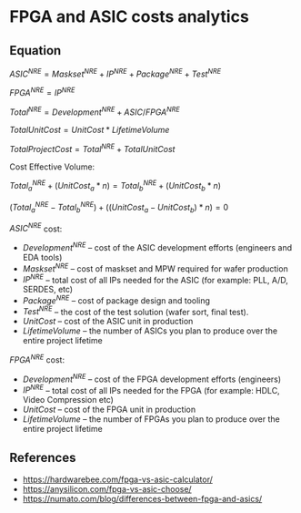 # FPGA and ASIC costs analytics

## Equation

$ASIC^{NRE} = Maskset^{NRE} + IP^{NRE} + Package^{NRE} + Test^{NRE}$

$FPGA^{NRE} = IP^{NRE}$

$Total^{NRE} = Development^{NRE} + ASIC/FPGA^{NRE}$

$TotalUnitCost = UnitCost * LifetimeVolume$

$TotalProjectCost = Total^{NRE} + TotalUnitCost$

Cost Effective Volume:

<!-- markdownlint-disable MD037 -->

$Total^{NRE}_a + (UnitCost_a * n) = Total^{NRE}_b + (UnitCost_b * n)$

$(Total^{NRE}_a - Total^{NRE}_b) + ((UnitCost_a - UnitCost_b) * n) = 0$

<!-- markdownlint-restore -->

$ASIC^{NRE}$ cost:

- $Development^{NRE}$ – cost of the ASIC development efforts (engineers and EDA tools)
- $Maskset^{NRE}$ – cost of maskset and MPW required for wafer production
- $IP^{NRE}$ – total cost of all IPs needed for the ASIC (for example: PLL, A/D, SERDES, etc)
- $Package^{NRE}$ – cost of package design and tooling
- $Test^{NRE}$ – the cost of the test solution (wafer sort, final test).
- $Unit Cost$ – cost of the ASIC unit in production
- $Lifetime Volume$ – the number of ASICs you plan to produce over the entire project lifetime

$FPGA^{NRE}$ cost:

- $Development^{NRE}$ – cost of the FPGA development efforts (engineers)
- $IP^{NRE}$ – total cost of all IPs needed for the FPGA (for example: HDLC, Video Compression etc)
- $Unit Cost$ – cost of the FPGA unit in production
- $Lifetime Volume$ – the number of FPGAs you plan to produce over the entire project lifetime

## References

- <https://hardwarebee.com/fpga-vs-asic-calculator/>
- <https://anysilicon.com/fpga-vs-asic-choose/>
- <https://numato.com/blog/differences-between-fpga-and-asics/>
